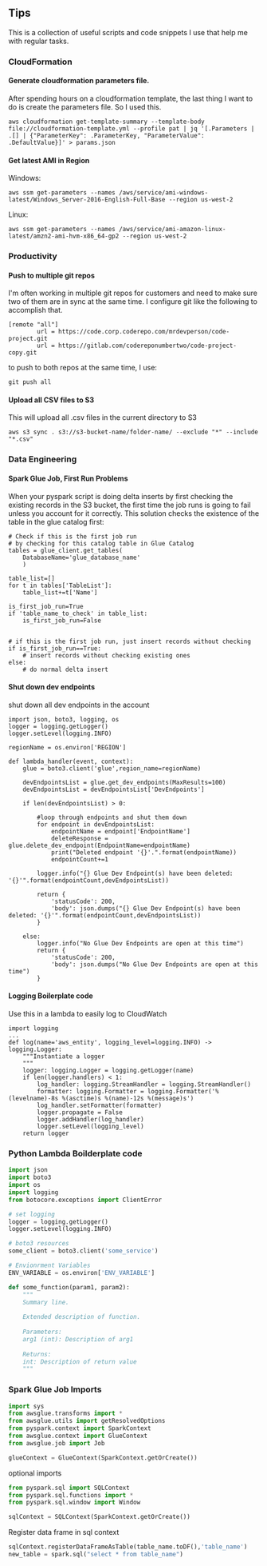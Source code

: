 ## Tips
This is a collection of useful scripts and code snippets I use that help me with regular tasks.

### CloudFormation

#### Generate cloudformation parameters file.
After spending hours on a cloudformation template, the last thing I want to do is create the parameters file. So I used this.
```
aws cloudformation get-template-summary --template-body file://cloudformation-template.yml --profile pat | jq '[.Parameters | .[] | {"ParameterKey": .ParameterKey, "ParameterValue": .DefaultValue}]' > params.json
```
#### Get latest AMI in Region
Windows:
```
aws ssm get-parameters --names /aws/service/ami-windows-latest/Windows_Server-2016-English-Full-Base --region us-west-2 
```

Linux:
```
aws ssm get-parameters --names /aws/service/ami-amazon-linux-latest/amzn2-ami-hvm-x86_64-gp2 --region us-west-2 
```
### Productivity

#### Push to multiple git repos
I'm often working in multiple git repos for customers and need to make sure two of them are in sync at the same time. I configure git like the following to accomplish that.
```
[remote "all"]
        url = https://code.corp.coderepo.com/mrdevperson/code-project.git
        url = https://gitlab.com/codereponumbertwo/code-project-copy.git
```
to push to both repos at the same time, I use:
```
git push all
```

#### Upload all CSV files to S3
This will upload all .csv files in the current directory to S3
```
aws s3 sync . s3://s3-bucket-name/folder-name/ --exclude "*" --include "*.csv"
```

### Data Engineering

#### Spark Glue Job, First Run Problems
When your pyspark script is doing delta inserts by first checking the existing records in the S3 bucket, the first time the job runs is going to fail unless you account for it correctly. This solution checks the existence of the table in the glue catalog first:

```
# Check if this is the first job run
# by checking for this catalog table in Glue Catalog
tables = glue_client.get_tables(
    DatabaseName='glue_database_name'
    )

table_list=[]
for t in tables['TableList']:
    table_list+=t['Name']

is_first_job_run=True
if 'table_name_to_check' in table_list:
    is_first_job_run=False


# if this is the first job run, just insert records without checking
if is_first_job_run==True:
    # insert records without checking existing ones
else:
    # do normal delta insert
```

#### Shut down dev endpoints
shut down all dev endpoints in the account
```
import json, boto3, logging, os
logger = logging.getLogger()
logger.setLevel(logging.INFO)

regionName = os.environ['REGION']

def lambda_handler(event, context):
    glue = boto3.client('glue',region_name=regionName)
    
    devEndpointsList = glue.get_dev_endpoints(MaxResults=100)
    devEndpointsList = devEndpointsList['DevEndpoints']
    
    if len(devEndpointsList) > 0:
        
        #loop through endpoints and shut them down
        for endpoint in devEndpointsList:
            endpointName = endpoint['EndpointName']
            deleteResponse = glue.delete_dev_endpoint(EndpointName=endpointName)
            print("Deleted endpoint '{}'.".format(endpointName))
            endpointCount+=1
        
        logger.info("{} Glue Dev Endpoint(s) have been deleted: '{}'".format(endpointCount,devEndpointsList))
    
        return {
            'statusCode': 200,
            'body': json.dumps("{} Glue Dev Endpoint(s) have been deleted: '{}'".format(endpointCount,devEndpointsList))
        }
        
    else:
        logger.info("No Glue Dev Endpoints are open at this time")
        return {
            'statusCode': 200,
            'body': json.dumps("No Glue Dev Endpoints are open at this time")
        }
```

#### Logging Boilerplate code
Use this in a lambda to easily log to CloudWatch
```
import logging
...
def log(name='aws_entity', logging_level=logging.INFO) -> logging.Logger:
    """Instantiate a logger
    """
    logger: logging.Logger = logging.getLogger(name)
    if len(logger.handlers) < 1:
        log_handler: logging.StreamHandler = logging.StreamHandler()
        formatter: logging.Formatter = logging.Formatter('%(levelname)-8s %(asctime)s %(name)-12s %(message)s')
        log_handler.setFormatter(formatter)
        logger.propagate = False
        logger.addHandler(log_handler)
        logger.setLevel(logging_level)
    return logger
```

### Python Lambda Boilderplate code
```python
import json
import boto3
import os
import logging
from botocore.exceptions import ClientError

# set logging
logger = logging.getLogger()
logger.setLevel(logging.INFO)

# boto3 resources
some_client = boto3.client('some_service')

# Envionrment Variables
ENV_VARIABLE = os.environ['ENV_VARIABLE']

def some_function(param1, param2):
    """
    Summary line. 
  
    Extended description of function. 
  
    Parameters: 
    arg1 (int): Description of arg1 
  
    Returns: 
    int: Description of return value 
    """
```

### Spark Glue Job Imports
```python
import sys
from awsglue.transforms import *
from awsglue.utils import getResolvedOptions
from pyspark.context import SparkContext
from awsglue.context import GlueContext
from awsglue.job import Job

glueContext = GlueContext(SparkContext.getOrCreate())
```
optional imports
```python
from pyspark.sql import SQLContext
from pyspark.sql.functions import *
from pyspark.sql.window import Window

sqlContext = SQLContext(SparkContext.getOrCreate())
```

Register data frame in sql context

```python
sqlContext.registerDataFrameAsTable(table_name.toDF(),'table_name')
new_table = spark.sql("select * from table_name")
```